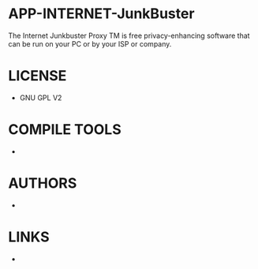 APP-INTERNET-JunkBuster
=======================

The Internet Junkbuster Proxy TM is free privacy-enhancing software that can be run on your PC or by your ISP or company. 


LICENSE
===============
* GNU GPL V2

COMPILE TOOLS
===============
* 

AUTHORS
===============
* 

LINKS
===============
* 

